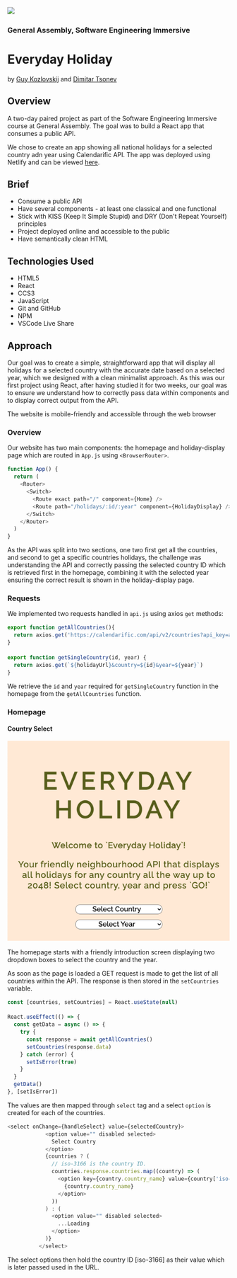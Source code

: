 ![](https://ga-dash.s3.amazonaws.com/production/assets/logo-9f88ae6c9c3871690e33280fcf557f33.png) 
### General Assembly, Software Engineering Immersive 

# Everyday Holiday 
by [Guy Kozlovskij](https://github.com/guykozlovskij) and [Dimitar Tsonev](https://github.com/D-Tsonev)

## Overview  

A two-day paired project as part of the Software Engineering Immersive course at General Assembly. The goal was to build a React app that consumes a public API. 

We chose to create an app showing all national holidays for a selected country adn year using Calendarific API. The app was deployed using Netlify and can be viewed [here](https://guykozlovskij-project-2.netlify.app/).


## Brief
- Consume a public API
- Have several components - at least one classical and one functional
- Stick with KISS (Keep It Simple Stupid) and DRY (Don't Repeat Yourself) principles
- Project deployed online and accessible to the public
- Have semantically clean HTML 


## Technologies Used
- HTML5
- React
- CCS3
- JavaScript
- Git and GitHub
- NPM 
- VSCode Live Share 

## Approach 
Our goal was to create a simple, straightforward app that will display all holidays for a selected country with the accurate date based on a selected year, which we designed with a clean minimalist approach. As this was our first project using React, after having studied it for two weeks, our goal was to ensure we understand how to correctly pass data within components and to display correct output from the API. 

The website is mobile-friendly and accessible through the web browser

### Overview
Our website has two main components: the homepage and holiday-display page which are routed in `App.js` using `<BrowserRouter>`.

```js
function App() {
  return (
    <Router>
      <Switch>
        <Route exact path="/" component={Home} />
        <Route path="/holidays/:id/:year" component={HolidayDisplay} />
      </Switch>
    </Router>
  )
}
```

As the API was split into two sections, one two first get all the countries, and second to get a specific countries holidays, the challenge was understanding the API and correctly passing the selected country ID which is retrieved first in the homepage, combining it with the selected year ensuring the correct result is shown in the holiday-display page. 

### Requests
We implemented two requests handled in `api.js` using axios `get` methods: 

```js
export function getAllCountries(){
  return axios.get('https://calendarific.com/api/v2/countries?api_key=aad5de35593f48602bc3a0b1908fe764e122af32')
}

export function getSingleCountry(id, year) {
  return axios.get(`${holidayUrl}&country=${id}&year=${year}`)
}
```

We retrieve the `id` and `year` required for `getSingleCountry` function in the homepage from the `getAllCountries` function. 


### Homepage 
#### Country Select
![](/img/homepage.png)

The homepage starts with a friendly introduction screen displaying two dropdown boxes to select the country and the year. 

As soon as the page is loaded a GET request is made to get the list of all countries within the API. The response is then stored in the `setCountries` variable.

```js
const [countries, setCountries] = React.useState(null)

React.useEffect(() => {
  const getData = async () => {
    try {
      const response = await getAllCountries()
      setCountries(response.data)
    } catch (error) {
      setIsError(true)
    }
  }
  getData()
}, [setIsError])
```

The values are then mapped through `select` tag and a select `option` is created for each of the countries.
```js
<select onChange={handleSelect} value={selectedCountry}>
            <option value="" disabled selected>
              Select Country
            </option>
            {countries ? (
              // iso-3166 is the country ID.
              countries.response.countries.map((country) => (
                <option key={country.country_name} value={country['iso-3166']}>
                  {country.country_name}
                </option>
              ))
            ) : (
              <option value="" disabled selected>
                ...Loading
              </option>
            )}
          </select>
```

The select options then hold the country ID [iso-3166] as their value which is later passed used in the URL. 